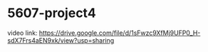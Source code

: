 # 5607-project4

video link: https://drive.google.com/file/d/1sFwzc9XfMj9UFP0_H-sdX7Frs4aEN9xk/view?usp=sharing
